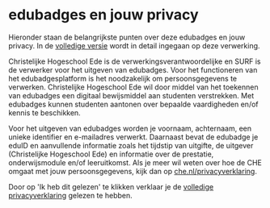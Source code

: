 # edubadges en jouw privacy

Hieronder staan de belangrijkste punten over deze edubadges en jouw privacy. In de [volledige versie](https://raw.githubusercontent.com/edubadges/privacy/master/mbo/christelijke-hogeschool-ede/edubadges-formal-text-nl.md) wordt in detail ingegaan op deze verwerking.

Christelijke Hogeschool Ede is de verwerkingsverantwoordelijke en SURF is de verwerker voor het uitgeven van edubadges. Voor het functioneren van het edubadgesplatform is het noodzakelijk om persoonsgegevens te verwerken. Christelijke Hogeschool Ede wil door middel van het toekennen van edubadges een digitaal bewijsmiddel aan studenten verstrekken. Met edubadges kunnen studenten aantonen over bepaalde vaardigheden en/of kennis te beschikken.

Voor het uitgeven van edubadges worden je voornaam, achternaam, een unieke identifier en e-mailadres verwerkt. Daarnaast bevat de edubadge je eduID en aanvullende informatie zoals het tijdstip van uitgifte, de uitgever (Christelijke Hogeschool Ede) en informatie over de prestatie, onderwijsmodule en/of leeruitkomst. Als je meer wil weten over hoe de CHE omgaat met jouw persoonsgegevens, kijk dan op [che.nl/privacyverklaring](https://www.che.nl/privacyverklaring).

Door op 'Ik heb dit gelezen' te klikken verklaar je de [volledige privacyverklaring](https://raw.githubusercontent.com/edubadges/privacy/master/mbo/christelijke-hogeschool-ede/edubadges-formal-text-nl.md) gelezen te hebben.
